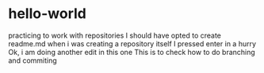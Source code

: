 # hello-world
practicing to work with repositories
I should have opted to create readme.md when i was creating a repository itself
I pressed enter in a hurry
Ok, i am doing another edit in this one
This is to check how to do branching and commiting
